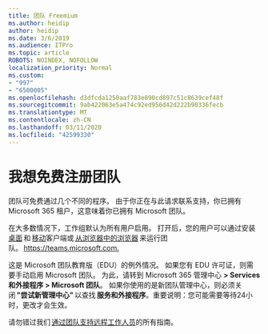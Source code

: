 ```yaml
---
title: 团队 Freemium
ms.author: heidip
author: heidip
ms.date: 3/6/2019
ms.audience: ITPro
ms.topic: article
ROBOTS: NOINDEX, NOFOLLOW
localization_priority: Normal
ms.custom:
- "997"
- "6500005"
ms.openlocfilehash: d3dfcda1250aaf783e890cd897c51c8639cef48f
ms.sourcegitcommit: 9ab422063e5a474c92ed956d42d222b90336fecb
ms.translationtype: MT
ms.contentlocale: zh-CN
ms.lasthandoff: 03/11/2020
ms.locfileid: "42599330"
---
```

# <a name="id-like-to-sign-up-for-teams-for-free"></a>我想免费注册团队

团队可免费通过几个不同的程序。 由于你正在与此请求联系支持，你已拥有 Microsoft 365 租户，这意味着你已拥有 Microsoft 团队。

在大多数情况下，工作组默认为所有用户启用。 打开后，您的用户可以通过安装[桌面](https://docs.microsoft.com/MicrosoftTeams/get-clients#desktop-client) 和 [移动](https://docs.microsoft.com/MicrosoftTeams/get-clients#mobile-clients)客户端或 [从浏览器中的浏览器](https://docs.microsoft.com/MicrosoftTeams/get-clients#web-client) 来运行团队。 <https://teams.microsoft.com.>

这是 Microsoft 团队教育版（EDU）的例外情况。 如果您有 EDU 许可证，则需要手动启用 Microsoft 团队。 为此，请转到 Microsoft 365 管理中心 **> Services 和外接程序 > Microsoft 团队**。 如果你使用的是新团队管理中心，则必须关闭 **"尝试新管理中心"** 以查找 **服务和外接程序**。重要说明：您可能需要等待24小时，更改才会生效。

请勿错过我们 [通过团队支持远程工作人员](https://docs.microsoft.com/MicrosoftTeams/support-remote-work-with-teams)的所有指南。

